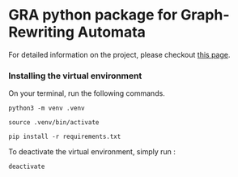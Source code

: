 # GRA python package for Graph-Rewriting Automata
For detailed information on the project, please checkout [this page](https://paulcousin.github.io/graph-rewriting-automata).

### Installing the virtual environment 
On your terminal, run the following commands.
```
python3 -m venv .venv	
```
```
source .venv/bin/activate
```
```
pip install -r requirements.txt
```
To deactivate the virtual environment, simply run :
```
deactivate
```